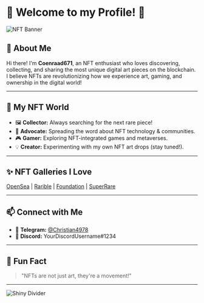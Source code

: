 # 👾 Welcome to my Profile! 👾

![NFT Banner](https://mir-s3-cdn-cf.behance.net/project_modules/1400/2b8b1a118999741.6077a8a8e47a9.gif)

## 🎨 About Me

Hi there! I'm **Coenraad671**, an NFT enthusiast who loves discovering, collecting, and sharing the most unique digital art pieces on the blockchain. I believe NFTs are revolutionizing how we experience art, gaming, and ownership in the digital world!

---

## 🌈 My NFT World

- 🖼️ **Collector:** Always searching for the next rare piece!
- 🚀 **Advocate:** Spreading the word about NFT technology & communities.
- 🎮 **Gamer:** Exploring NFT-integrated games and metaverses.
- 💡 **Creator:** Experimenting with my own NFT art drops (stay tuned!).

---

## ✨ NFT Galleries I Love

[OpenSea](https://opensea.io/) | [Rarible](https://rarible.com/) | [Foundation](https://foundation.app/) | [SuperRare](https://superrare.com/)

---

## 📫 Connect with Me

- 💬 **Telegram:** [@Christian4978](https://t.me/YourTelegramHandle)
- 💬 **Discord:** YourDiscordUsername#1234

---

## 🦄 Fun Fact

> "NFTs are not just art, they're a movement!"

---

![Shiny Divider](https://capsule-render.vercel.app/api?type=waving&color=gradient&height=100&section=footer)
